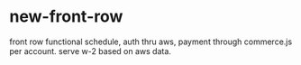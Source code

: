 # new-front-row
front row functional schedule, auth thru aws, payment through commerce.js per account. serve w-2 based on aws data. 
